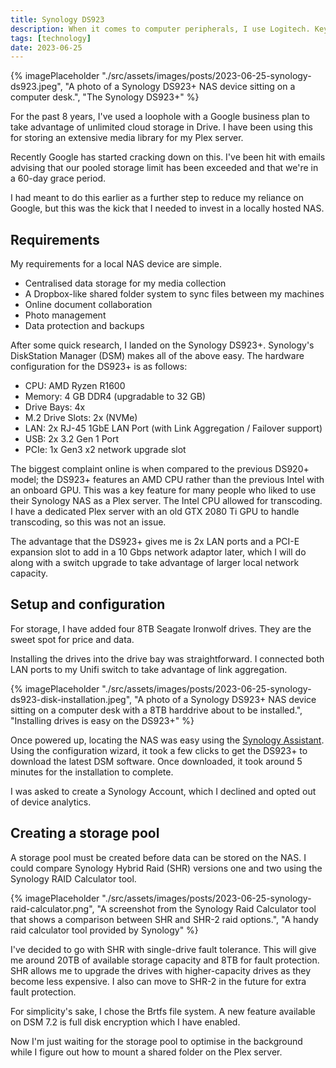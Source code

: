 ```yaml
---
title: Synology DS923
description: When it comes to computer peripherals, I use Logitech. Keyboards, mice, headsets - they’re all Logitech. But how do you take advantage of them when Logitech doesn't provide Linux drivers or software?
tags: [technology]
date: 2023-06-25
---
```



{% imagePlaceholder "./src/assets/images/posts/2023-06-25-synology-ds923.jpeg", "A photo of a Synology DS923+ NAS device sitting on a computer desk.", "The Synology DS923+" %}

For the past 8 years, I've used a loophole with a Google business plan to take advantage of unlimited cloud storage in Drive. I have been using this for storing an extensive media library for my Plex server.

Recently Google has started cracking down on this. I've been hit with emails advising that our pooled storage limit has been exceeded and that we're in a 60-day grace period. 

I had meant to do this earlier as a further step to reduce my reliance on Google, but this was the kick that I needed to invest in a locally hosted NAS.

## Requirements

My requirements for a local NAS device are simple.

- Centralised data storage for my media collection
- A Dropbox-like shared folder system to sync files between my machines
- Online document collaboration
- Photo management
- Data protection and backups

After some quick research, I landed on the Synology DS923+. Synology's DiskStation Manager (DSM) makes all of the above easy. The hardware configuration for the DS923+ is as follows:

- CPU: AMD Ryzen R1600
- Memory: 4 GB DDR4 (upgradable to 32 GB)
- Drive Bays: 4x
- M.2 Drive Slots: 2x (NVMe)
- LAN: 2x RJ-45 1GbE LAN Port (with Link Aggregation / Failover support)
- USB: 2x 3.2 Gen 1 Port
- PCIe: 1x Gen3 x2 network upgrade slot

The biggest complaint online is when compared to the previous DS920+ model; the DS923+ features an AMD CPU rather than the previous Intel with an onboard GPU. This was a key feature for many people who liked to use their Synology NAS as a Plex server. The Intel CPU allowed for transcoding. I have a dedicated Plex server with an old GTX 2080 Ti GPU to handle transcoding, so this was not an issue.

The advantage that the DS923+ gives me is 2x LAN ports and a PCI-E expansion slot to add in a 10 Gbps network adaptor later, which I will do along with a switch upgrade to take advantage of larger local network capacity.

## Setup and configuration

For storage, I have added four 8TB Seagate Ironwolf drives. They are the sweet spot for price and data.

Installing the drives into the drive bay was straightforward. I connected both LAN ports to my Unifi switch to take advantage of link aggregation. 

{% imagePlaceholder "./src/assets/images/posts/2023-06-25-synology-ds923-disk-installation.jpeg", "A photo of a Synology DS923+ NAS device sitting on a computer desk with a 8TB harddrive about to be installed.", "Installing drives is easy on the DS923+" %}

Once powered up, locating the NAS was easy using the [Synology Assistant](https://kb.synology.com/en-nz/DSM/help/Assistant/assistant?version=7). Using the configuration wizard, it took a few clicks to get the DS923+ to download the latest DSM software. Once downloaded, it took around 5 minutes for the installation to complete. 

I was asked to create a Synology Account, which I declined and opted out of device analytics. 

## Creating a storage pool

A storage pool must be created before data can be stored on the NAS. I could compare Synology Hybrid Raid (SHR) versions one and two using the Synology RAID Calculator tool.

{% imagePlaceholder "./src/assets/images/posts/2023-06-25-synology-raid-calculator.png", "A screenshot from the Synology Raid Calculator tool that shows a comparison between SHR and SHR-2 raid options.", "A handy raid calculator tool provided by Synology" %}

I've decided to go with SHR with single-drive fault tolerance. This will give me around 20TB of available storage capacity and 8TB for fault protection. SHR allows me to upgrade the drives with higher-capacity drives as they become less expensive. I also can move to SHR-2 in the future for extra fault protection.

For simplicity's sake, I chose the Brtfs file system. A new feature available on DSM 7.2 is full disk encryption which I have enabled. 

Now I'm just waiting for the storage pool to optimise in the background while I figure out how to mount a shared folder on the Plex server.

